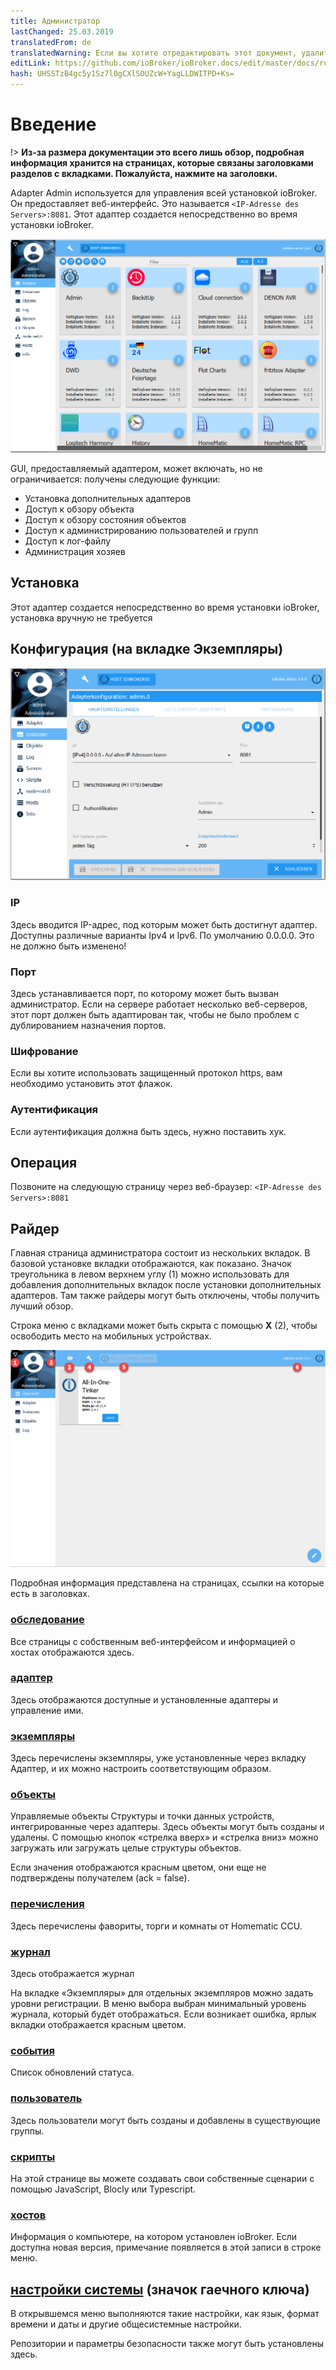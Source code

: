 ```yaml
---
title: Администратор
lastChanged: 25.03.2019
translatedFrom: de
translatedWarning: Если вы хотите отредактировать этот документ, удалите поле «translationFrom», в противном случае этот документ будет снова автоматически переведен
editLink: https://github.com/ioBroker/ioBroker.docs/edit/master/docs/ru/admin/README.md
hash: UHSSTzB4gc5y1Sz7l0gCXlSOUZcW+YagLLDWITPD+Ks=
---
```

# Введение
!> **Из-за размера документации это всего лишь обзор, подробная информация хранится на страницах, которые связаны заголовками разделов с вкладками. Пожалуйста, нажмите на заголовки.**

Adapter Admin используется для управления всей установкой ioBroker. Он предоставляет веб-интерфейс. Это называется ``<IP-Adresse des Servers>:8081``. Этот адаптер создается непосредственно во время установки ioBroker.

![Админ в представлении плитки](../../de/admin/media/ADMIN_Adapter_Kachel.png)

GUI, предоставляемый адаптером, может включать, но не ограничивается: получены следующие функции:

* Установка дополнительных адаптеров
* Доступ к обзору объекта
* Доступ к обзору состояния объектов
* Доступ к администрированию пользователей и групп
* Доступ к лог-файлу
* Администрация хозяев

## Установка
Этот адаптер создается непосредственно во время установки ioBroker, установка вручную не требуется

## Конфигурация (на вкладке Экземпляры)
![Основные настройки](../../de/admin/media/Admin_konfig_Haupteinstellungen.png)

### IP
Здесь вводится IP-адрес, под которым может быть достигнут адаптер. Доступны различные варианты Ipv4 и Ipv6. По умолчанию 0.0.0.0. Это не должно быть изменено!

### Порт
Здесь устанавливается порт, по которому может быть вызван администратор.
Если на сервере работает несколько веб-серверов, этот порт должен быть адаптирован так, чтобы не было проблем с дублированием назначения портов.

### Шифрование
Если вы хотите использовать защищенный протокол https, вам необходимо установить этот флажок.

### Аутентификация
Если аутентификация должна быть здесь, нужно поставить хук.

## Операция
Позвоните на следующую страницу через веб-браузер: ``<IP-Adresse des Servers>:8081``

## Райдер
Главная страница администратора состоит из нескольких вкладок. В базовой установке вкладки отображаются, как показано. Значок треугольника в левом верхнем углу (1) можно использовать для добавления дополнительных вкладок после установки дополнительных адаптеров.
Там также райдеры могут быть отключены, чтобы получить лучший обзор.

Строка меню с вкладками может быть скрыта с помощью **X** (2), чтобы освободить место на мобильных устройствах.

![Администратор](../../de/admin/media/Adapter_admin_first_view_items.png)

Подробная информация представлена на страницах, ссылки на которые есть в заголовках.

### [обследование](overview.md)
Все страницы с собственным веб-интерфейсом и информацией о хостах отображаются здесь.

### [адаптер](adapter.md)
Здесь отображаются доступные и установленные адаптеры и управление ими.

### [экземпляры](instances.md)
Здесь перечислены экземпляры, уже установленные через вкладку Адаптер, и их можно настроить соответствующим образом.

### [объекты](objects.md)
Управляемые объекты Структуры и точки данных устройств, интегрированные через адаптеры. Здесь объекты могут быть созданы и удалены. С помощью кнопок «стрелка вверх» и «стрелка вниз» можно загружать или загружать целые структуры объектов.

Если значения отображаются красным цветом, они еще не подтверждены получателем (ack = false).

### [перечисления](enums.md)
Здесь перечислены фавориты, торги и комнаты от Homematic CCU.

### [журнал](log.md)
Здесь отображается журнал

На вкладке «Экземпляры» для отдельных экземпляров можно задать уровни регистрации. В меню выбора выбран минимальный уровень журнала, который будет отображаться. Если возникает ошибка, ярлык вкладки отображается красным цветом.

### [события](events.md)
Список обновлений статуса.

### [пользователь](users.md)
Здесь пользователи могут быть созданы и добавлены в существующие группы.

### [скрипты](scripts.md)
На этой странице вы можете создавать свои собственные сценарии с помощью JavaScript, Blocly или Typescript.

### [хостов](hosts.md)
Информация о компьютере, на котором установлен ioBroker. Если доступна новая версия, примечание появляется в этой записи в строке меню.

## [настройки системы](settings.md) (значок гаечного ключа)
В открывшемся меню выполняются такие настройки, как язык, формат времени и даты и другие общесистемные настройки.

Репозитории и параметры безопасности также могут быть установлены здесь.